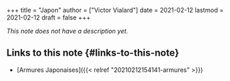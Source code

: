 +++
title = "Japon"
author = ["Victor Vialard"]
date = 2021-02-12
lastmod = 2021-02-12
draft = false
+++

_This note does not have a description yet._

## Links to this note {#links-to-this-note}

- [Armures Japonaises]({{< relref "20210212154141-armures" >}})
